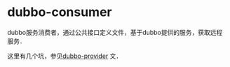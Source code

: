 # dubbo-consumer
 dubbo服务消费者，通过公共接口定义文件，基于dubbo提供的服务，获取远程服务．
 
 这里有几个坑，参见[dubbo-provider](https://github.com/njkfei/duboo-provider) 文．
 
